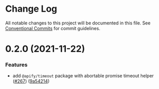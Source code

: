 # Change Log

All notable changes to this project will be documented in this file.
See [Conventional Commits](https://conventionalcommits.org) for commit guidelines.

# 0.2.0 (2021-11-22)


### Features

* add `@apify/timeout` package with abortable promise timeout helper ([#267](https://github.com/apify/apify-shared-js/issues/267)) ([9a54214](https://github.com/apify/apify-shared-js/commit/9a542145510d59d2ca4df8c49019585dfe1e2891))
